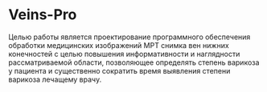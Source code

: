 # Veins-Pro
Целью работы является проектирование программного обеспечения обработки 
медицинских изображений МРТ снимка вен нижних конечностей с целью повышения
информативности и наглядности рассматриваемой области, позволяющее определять
степень варикоза у пациента и существенно сократить время выявления степени варикоза
лечащему врачy.
